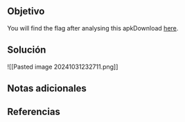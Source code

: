 ## Objetivo

You will find the flag after analysing this apkDownload [here](https://artifacts.picoctf.net/c/449/timer.apk).
## Solución
![[Pasted image 20241031232711.png]]
## Notas adicionales
## Referencias
